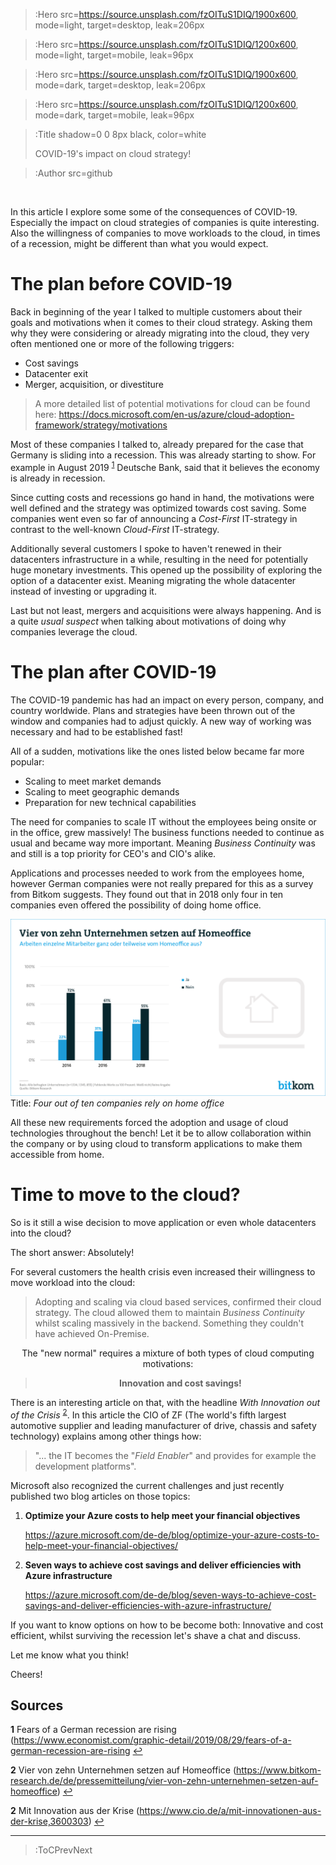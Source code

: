 > :Hero src=https://source.unsplash.com/fzOITuS1DIQ/1900x600,
>       mode=light,
>       target=desktop,
>       leak=206px

> :Hero src=https://source.unsplash.com/fzOITuS1DIQ/1200x600,
>       mode=light,
>       target=mobile,
>       leak=96px

> :Hero src=https://source.unsplash.com/fzOITuS1DIQ/1900x600,
>       mode=dark,
>       target=desktop,
>       leak=206px

> :Hero src=https://source.unsplash.com/fzOITuS1DIQ/1200x600,
>       mode=dark,
>       target=mobile,
>       leak=96px

> :Title shadow=0 0 8px black, color=white
>
> COVID-19's impact on cloud strategy!

> :Author src=github

<br>

In this article I explore some some of the consequences of COVID-19. Especially the impact on cloud strategies of companies is quite interesting. Also the willingness of companies to move workloads to the cloud, in times of a recession, might be different than what you would expect. 
 
# The plan before COVID-19
Back in beginning of the year I talked to multiple customers about their goals and motivations when it comes to their cloud strategy. Asking them why they were considering or already migrating into the cloud, they very often mentioned one or more of the following triggers:
 
- Cost savings
- Datacenter exit
- Merger, acquisition, or divestiture
 
>A more detailed list of potential motivations for cloud can be found here: https://docs.microsoft.com/en-us/azure/cloud-adoption-framework/strategy/motivations
 
Most of these companies I talked to, already prepared for the case that Germany is sliding into a recession. This was already starting to show. For example in August 2019 <sup id="a1">[1](#f1)</sup> Deutsche Bank, said that it believes the economy is already in recession. 

Since cutting costs and recessions go hand in hand, the motivations were well defined and the strategy was optimized towards cost saving. Some companies went even so far of announcing a *Cost-First* IT-strategy in contrast to the well-known *Cloud-First* IT-strategy.

Additionally several customers I spoke to haven't renewed in their datacenters infrastructure in a while, resulting in the need for potentially huge monetary investments. This opened up the possibility of exploring the option of a datacenter exist. Meaning migrating the whole datacenter instead of investing or upgrading it. 
 
Last but not least, mergers and acquisitions were always happening. And is a quite *usual suspect* when talking about motivations of doing why companies leverage the cloud. 
 
# The plan after COVID-19
 
The COVID-19 pandemic has had an impact on every person, company, and country worldwide. Plans and strategies have been thrown out of the window and companies had to adjust quickly. A new way of working was necessary and had to be established fast!
 
All of a sudden, motivations like the ones listed below became far more popular:
 
- Scaling to meet market demands
- Scaling to meet geographic demands
- Preparation for new technical capabilities
 
The need for companies to scale IT without the employees being onsite or in the office, grew massively! The business functions needed to continue as usual and became way more important. Meaning *Business Continuity* was and still is a top priority for CEO's and CIO's alike. 
 
Applications and processes needed to work from the employees home, however German companies were not really prepared for this as a survey from Bitkom suggests. They found out that in 2018 only four in ten companies even offered the possibility of doing home office.
 
![HomeOffice](/img/Homeoffice_Germany.png)
Title: *Four out of ten companies rely on home office*
 
All these new requirements forced the adoption and usage of cloud technologies throughout the bench! Let it be to allow collaboration within the company or by using cloud to  transform applications to make them accessible from home.
 
# Time to move to the cloud?
 
So is it still a wise decision to move application or even whole datacenters into the cloud? 

The short answer: Absolutely! 
 
For several customers the health crisis even increased their willingness to move workload into the cloud: 
 
>Adopting and scaling via cloud based services, confirmed their cloud strategy. The cloud allowed them to maintain *Business Continuity* whilst scaling massively in the backend. Something they couldn't have achieved On-Premise.
 
<center>The "new normal" requires a mixture of both types of cloud computing motivations: 
</center>

**<center><blockquote>Innovation and cost savings!</center></blockquote>**

There is an interesting article on that, with the headline *With Innovation out of the Crisis* <sup id="a2">[2](#f2)</sup>. In this article the CIO of ZF (The world's fifth largest automotive supplier and leading manufacturer of drive, chassis and safety technology) explains among other things how: 
 
>"... the IT becomes the "*Field Enabler*" and provides for example the development platforms".
 
Microsoft also recognized the current challenges and just recently published two blog articles on those topics: 
 
1. **Optimize your Azure costs to help meet your financial objectives** 
   
   https://azure.microsoft.com/de-de/blog/optimize-your-azure-costs-to-help-meet-your-financial-objectives/ 
   
2. **Seven ways to achieve cost savings and deliver efficiencies with Azure infrastructure**
    
    https://azure.microsoft.com/de-de/blog/seven-ways-to-achieve-cost-savings-and-deliver-efficiencies-with-azure-infrastructure/ 
 
If you want to know options on how to be become both: Innovative and cost efficient, whilst surviving the recession let's shave a chat and discuss.

Let me know what you think!
 
Cheers!

## Sources
<b id="f1">1</b> Fears of a German recession are rising (https://www.economist.com/graphic-detail/2019/08/29/fears-of-a-german-recession-are-rising [↩](#a1)

<b id="f2">2</b> Vier von zehn Unternehmen setzen auf Homeoffice
 (https://www.bitkom-research.de/de/pressemitteilung/vier-von-zehn-unternehmen-setzen-auf-homeoffice) [↩](#a1)

<b id="f2">2</b> Mit Innovation aus der Krise (https://www.cio.de/a/mit-innovationen-aus-der-krise,3600303) [↩](#a2)



---

> :ToCPrevNext
